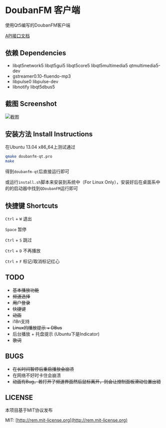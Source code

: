 # DoubanFM 客户端
使用Qt5编写的DoubanFM客户端

[API接口文档](https://github.com/zonyitoo/doubanfm-qt/wiki/%E8%B1%86%E7%93%A3FM-API)

## 依赖 Dependencies
* libqt5network5 libqt5gui5 libqt5core5 libqt5multimedia5 qtmultimedia5-dev
* gstreamer0.10-fluendo-mp3
* libpulse0 libpulse-dev
* libnotify libqt5dbus5

## 截图 Screenshot

![截图](https://gitcafe.com/zonyitoo/doubanfm-qt/raw/master/screenshot.png)

## 安装方法 Install Instructions

在Ubuntu 13.04 x86\_64上测试通过

```bash
qmake doubanfm-qt.pro
make
```

得到`doubanfm-qt`后直接运行即可

或运行`install.sh`脚本来安装到系统中（For Linux Only），安装好后在桌面系中的的启动器中找到`QDoubanFM`运行即可

## 快捷键 Shortcuts
`Ctrl` + `W` 退出

`Space` 暂停

`Ctrl` + `S` 跳过

`Ctrl` + `D` 不再播放

`Ctrl` + `F` 标记/取消标记红心

## TODO
* <del>基本播放功能</del>
* <del>频道选择</del>
* <del>用户登录</del>
* <del>快捷键</del>
* <del>动画</del>
* i18n支持
* <del>Linux的播放提示 + DBus</del>
* 后台播放 + 托盘提示 (Ubuntu下是Indicator)
* <del>歌词</del>

## BUGS
* <del>在长时间暂停后重启播放会崩溃</del>
* 在网络不好时卡住会崩溃
* <del>动画有Bug，若打开了频道界面然后鼠标离开，则会让控制面板滑动位置出错</del>

## LICENSE
本项目基于MIT协议发布

MIT: [http://rem.mit-license.org](http://rem.mit-license.org)

